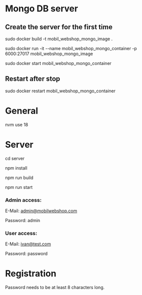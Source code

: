 
# Mongo DB server

## Create the server for the first time

sudo docker build -t mobil_webshop_mongo_image .

sudo docker run -it --name mobil_webshop_mongo_container -p 6000:27017 mobil_webshop_mongo_image

sudo docker start mobil_webshop_mongo_container

## Restart after stop

sudo docker restart mobil_webshop_mongo_container

# General

nvm use 18

# Server

cd server

npm install

npm run build

npm run start

### Admin access:

E-Mail: admin@mobilwebshop.com

Password: admin

### User access:

E-Mail: ivan@test.com

Password: password

# Registration

Password needs to be at least 8 characters long.
